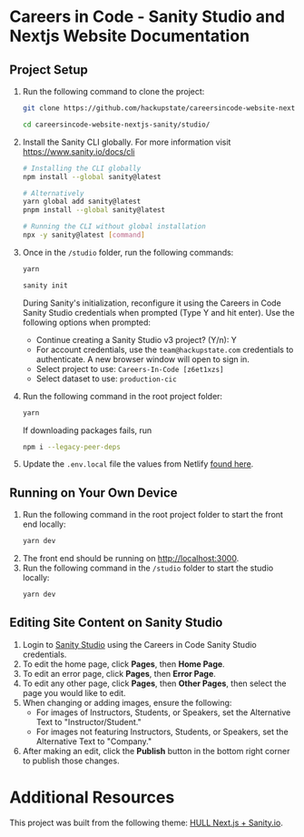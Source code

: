 # Careers in Code - Sanity Studio and Nextjs Website Documentation

## Project Setup

1. Run the following command to clone the project:
   ```bash
   git clone https://github.com/hackupstate/careersincode-website-nextjs-sanity.git
   ```

   ```bash
   cd careersincode-website-nextjs-sanity/studio/
   ```
2. Install the Sanity CLI globally. For more information visit https://www.sanity.io/docs/cli
   ```bash
   # Installing the CLI globally
   npm install --global sanity@latest

   # Alternatively
   yarn global add sanity@latest
   pnpm install --global sanity@latest

   # Running the CLI without global installation
   npx -y sanity@latest [command]
   ```

3. Once in the `/studio` folder, run the following commands:
   ```bash
   yarn
   ```
   ```bash
   sanity init
   ```
   During Sanity's initialization, reconfigure it using the Careers in Code Sanity Studio credentials when prompted (Type Y and hit enter). Use the following options when prompted:
      - Continue creating a Sanity Studio v3 project? (Y/n): Y
      - For account credentials, use the `team@hackupstate.com` credentials to authenticate. A new browser window will open to sign in. 
      - Select project to use: `Careers-In-Code [z6et1xzs]`
      - Select dataset to use: `production-cic`

4. Run the following command in the root project folder:
   ```bash
   yarn
   ```
   
   If downloading packages fails, run
   ```bash
   npm i --legacy-peer-deps
   ```
5. Update the `.env.local` file the values from Netlify [found here](https://app.netlify.com/sites/careersincode/configuration/env#environment-variables). 

## Running on Your Own Device

1. Run the following command in the root project folder to start the front end locally:
   ```bash
   yarn dev
   ```
2. The front end should be running on [http://localhost:3000](http://localhost:3000).
3. Run the following command in the `/studio` folder to start the studio locally:
   ```bash
   yarn dev
   ```

## Editing Site Content on Sanity Studio

1. Login to [Sanity Studio](https://careers-in-code.sanity.studio/studio/desk) using the Careers in Code Sanity Studio credentials.
2. To edit the home page, click **Pages**, then **Home Page**.
3. To edit an error page, click **Pages**, then **Error Page**.
4. To edit any other page, click **Pages**, then **Other Pages**, then select the page you would like to edit.
5. When changing or adding images, ensure the following:
   - For images of Instructors, Students, or Speakers, set the Alternative Text to "Instructor/Student."
   - For images not featuring Instructors, Students, or Speakers, set the Alternative Text to "Company."
6. After making an edit, click the **Publish** button in the bottom right corner to publish those changes.

# Additional Resources
This project was built from the following theme: [HULL Next.js + Sanity.io](https://github.com/ndimatteo/HULL). 